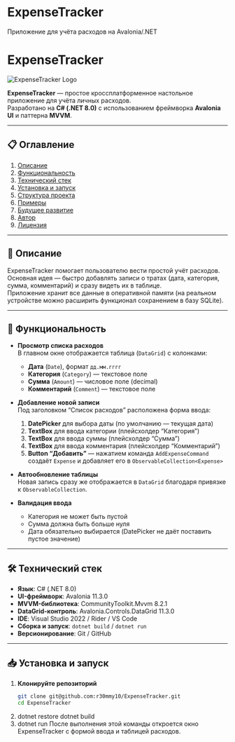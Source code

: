 # ExpenseTracker
Приложение для учёта расходов на Avalonia/.NET
# ExpenseTracker

![ExpenseTracker Logo](Assets/avalonia-logo.ico)

**ExpenseTracker** — простое кроссплатформенное настольное приложение для учёта личных расходов.  
Разработано на **C# (.NET 8.0)** с использованием фреймворка **Avalonia UI** и паттерна **MVVM**.

---

## 📋 Оглавление

1. [Описание](#описание)  
2. [Функциональность](#функциональность)  
3. [Технический стек](#технический-стек)  
4. [Установка и запуск](#установка-и-запуск)  
5. [Структура проекта](#структура-проекта)  
6. [Примеры](#примеры)  
7. [Будущее развитие](#будущее-развитие)  
8. [Автор](#автор)  
9. [Лицензия](#лицензия)  

---

## 📝 Описание

ExpenseTracker помогает пользователю вести простой учёт расходов.  
Основная идея — быстро добавлять записи о тратах (дата, категория, сумма, комментарий) и сразу видеть их в таблице.  
Приложение хранит все данные в оперативной памяти (на реальном устройстве можно расширить функционал сохранением в базу SQLite).

---

## 🚀 Функциональность

- **Просмотр списка расходов**  
  В главном окне отображается таблица (`DataGrid`) с колонками:
  - **Дата** (`Date`), формат `дд.мм.гггг`
  - **Категория** (`Category`) — текстовое поле
  - **Сумма** (`Amount`) — числовое поле (decimal)
  - **Комментарий** (`Comment`) — текстовое поле

- **Добавление новой записи**  
  Под заголовком “Список расходов” расположена форма ввода:
  1. **DatePicker** для выбора даты (по умолчанию — текущая дата)  
  2. **TextBox** для ввода категории (плейсхолдер “Категория”)  
  3. **TextBox** для ввода суммы (плейсхолдер “Сумма”)  
  4. **TextBox** для ввода комментария (плейсхолдер “Комментарий”)  
  5. **Button “Добавить”** — нажатием команда `AddExpenseCommand` создаёт `Expense` и добавляет его в `ObservableCollection<Expense>`

- **Автообновление таблицы**  
  Новая запись сразу же отображается в `DataGrid` благодаря привязке к `ObservableCollection`.

- **Валидация ввода**  
  - Категория не может быть пустой  
  - Сумма должна быть больше нуля  
  - Дата обязательно выбирается (DatePicker не даёт поставить пустое значение)

---

## 🛠️ Технический стек

- **Язык**: C# (.NET 8.0)  
- **UI-фреймворк**: Avalonia 11.3.0  
- **MVVM-библиотека**: CommunityToolkit.Mvvm 8.2.1  
- **DataGrid-контроль**: Avalonia.Controls.DataGrid 11.3.0  
- **IDE**: Visual Studio 2022 / Rider / VS Code  
- **Сборка и запуск**: `dotnet build` / `dotnet run`  
- **Версионирование**: Git / GitHub  

---

## 📥 Установка и запуск

1. **Клонируйте репозиторий**  
   ```bash
   git clone git@github.com:r30mmy10/ExpenseTracker.git
   cd ExpenseTracker
2. dotnet restore
   dotnet build
3. dotnet run
После выполнения этой команды откроется окно ExpenseTracker с формой ввода и таблицей расходов.

